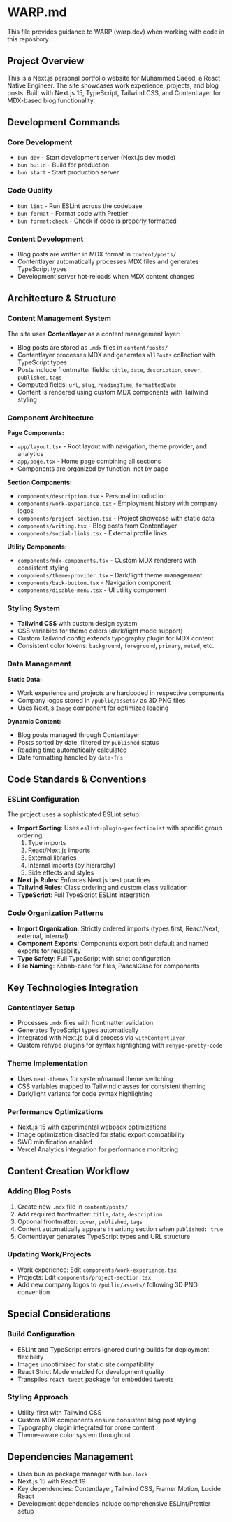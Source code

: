 # WARP.md

This file provides guidance to WARP (warp.dev) when working with code in this repository.

## Project Overview

This is a Next.js personal portfolio website for Muhammed Saeed, a React Native Engineer. The site showcases work experience, projects, and blog posts. Built with Next.js 15, TypeScript, Tailwind CSS, and Contentlayer for MDX-based blog functionality.

## Development Commands

### Core Development

- `bun dev` - Start development server (Next.js dev mode)
- `bun build` - Build for production
- `bun start` - Start production server

### Code Quality

- `bun lint` - Run ESLint across the codebase
- `bun format` - Format code with Prettier
- `bun format:check` - Check if code is properly formatted

### Content Development

- Blog posts are written in MDX format in `content/posts/`
- Contentlayer automatically processes MDX files and generates TypeScript types
- Development server hot-reloads when MDX content changes

## Architecture & Structure

### Content Management System

The site uses **Contentlayer** as a content management layer:

- Blog posts are stored as `.mdx` files in `content/posts/`
- Contentlayer processes MDX and generates `allPosts` collection with TypeScript types
- Posts include frontmatter fields: `title`, `date`, `description`, `cover`, `published`, `tags`
- Computed fields: `url`, `slug`, `readingTime`, `formattedDate`
- Content is rendered using custom MDX components with Tailwind styling

### Component Architecture

**Page Components:**

- `app/layout.tsx` - Root layout with navigation, theme provider, and analytics
- `app/page.tsx` - Home page combining all sections
- Components are organized by function, not by page

**Section Components:**

- `components/description.tsx` - Personal introduction
- `components/work-experience.tsx` - Employment history with company logos
- `components/project-section.tsx` - Project showcase with static data
- `components/writing.tsx` - Blog posts from Contentlayer
- `components/social-links.tsx` - External profile links

**Utility Components:**

- `components/mdx-components.tsx` - Custom MDX renderers with consistent styling
- `components/theme-provider.tsx` - Dark/light theme management
- `components/back-button.tsx` - Navigation component
- `components/disable-menu.tsx` - UI utility component

### Styling System

- **Tailwind CSS** with custom design system
- CSS variables for theme colors (dark/light mode support)
- Custom Tailwind config extends typography plugin for MDX content
- Consistent color tokens: `background`, `foreground`, `primary`, `muted`, etc.

### Data Management

**Static Data:**

- Work experience and projects are hardcoded in respective components
- Company logos stored in `/public/assets/` as 3D PNG files
- Uses Next.js `Image` component for optimized loading

**Dynamic Content:**

- Blog posts managed through Contentlayer
- Posts sorted by date, filtered by `published` status
- Reading time automatically calculated
- Date formatting handled by `date-fns`

## Code Standards & Conventions

### ESLint Configuration

The project uses a sophisticated ESLint setup:

- **Import Sorting**: Uses `eslint-plugin-perfectionist` with specific group ordering:
  1. Type imports
  2. React/Next.js imports
  3. External libraries
  4. Internal imports (by hierarchy)
  5. Side effects and styles
- **Next.js Rules**: Enforces Next.js best practices
- **Tailwind Rules**: Class ordering and custom class validation
- **TypeScript**: Full TypeScript ESLint integration

### Code Organization Patterns

- **Import Organization**: Strictly ordered imports (types first, React/Next, external, internal)
- **Component Exports**: Components export both default and named exports for reusability
- **Type Safety**: Full TypeScript with strict configuration
- **File Naming**: Kebab-case for files, PascalCase for components

## Key Technologies Integration

### Contentlayer Setup

- Processes `.mdx` files with frontmatter validation
- Generates TypeScript types automatically
- Integrated with Next.js build process via `withContentlayer`
- Custom rehype plugins for syntax highlighting with `rehype-pretty-code`

### Theme Implementation

- Uses `next-themes` for system/manual theme switching
- CSS variables mapped to Tailwind classes for consistent theming
- Dark/light variants for code syntax highlighting

### Performance Optimizations

- Next.js 15 with experimental webpack optimizations
- Image optimization disabled for static export compatibility
- SWC minification enabled
- Vercel Analytics integration for performance monitoring

## Content Creation Workflow

### Adding Blog Posts

1. Create new `.mdx` file in `content/posts/`
2. Add required frontmatter: `title`, `date`, `description`
3. Optional frontmatter: `cover`, `published`, `tags`
4. Content automatically appears in writing section when `published: true`
5. Contentlayer generates TypeScript types and URL structure

### Updating Work/Projects

- Work experience: Edit `components/work-experience.tsx`
- Projects: Edit `components/project-section.tsx`
- Add new company logos to `/public/assets/` following 3D PNG convention

## Special Considerations

### Build Configuration

- ESLint and TypeScript errors ignored during builds for deployment flexibility
- Images unoptimized for static site compatibility
- React Strict Mode enabled for development quality
- Transpiles `react-tweet` package for embedded tweets

### Styling Approach

- Utility-first with Tailwind CSS
- Custom MDX components ensure consistent blog post styling
- Typography plugin integrated for prose content
- Theme-aware color system throughout

## Dependencies Management

- Uses bun as package manager with `bun.lock`
- Next.js 15 with React 19
- Key dependencies: Contentlayer, Tailwind CSS, Framer Motion, Lucide React
- Development dependencies include comprehensive ESLint/Prettier setup

